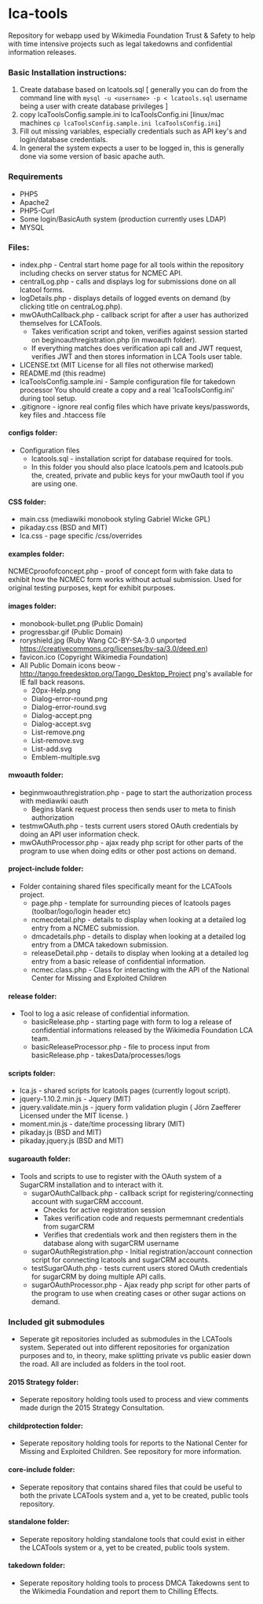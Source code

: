 lca-tools
============

Repository for webapp used by Wikimedia Foundation Trust & Safety to help with time intensive projects such as legal takedowns and confidential information releases.

### Basic Installation instructions:  
1. Create database based on lcatools.sql [ generally you can do from the command line with `mysql -u <username> -p < lcatools.sql` username being a user with create database privileges ]  
2. copy lcaToolsConfig.sample.ini to lcaToolsConfig.ini [linux/mac machines `cp lcaToolsConfig.sample.ini lcaToolsConfig.ini`]   
3. Fill out missing variables, especially credentials such as API key's and login/database credentials.
4. In general the system expects a user to be logged in, this is generally done via some version of basic apache auth.  

### Requirements
* PHP5
* Apache2
* PHP5-Curl
* Some login/BasicAuth system (production currently uses LDAP)
* MYSQL

### Files:
* index.php - Central start home page for all tools within the repository including checks on server status for NCMEC API.  
* centralLog.php - calls and displays log for submissions done on all lcatool forms.  
* logDetails.php - displays details of logged events on demand (by clicking title on centraLog.php).  
* mwOAuthCallback.php - callback script for after a user has authorized themselves for LCATools.  
  * Takes verification script and token, verifies against session started on beginoauthregistration.php (in mwoauth folder).  
  * If everything matches does verification api call and JWT request, verifies JWT and then stores information in LCA Tools user table.  
* LICENSE.txt (MIT License for all files not otherwise marked)  
* README.md (this readme)  
* lcaToolsConfig.sample.ini - Sample configuration file for takedown processor  You should create a copy and a real 'lcaToolsConfig.ini' during tool setup.  
* .gitignore - ignore real config files which have private keys/passwords, key files and .htaccess file  

#### configs folder:  
* Configuration files
  * lcatools.sql - installation script for database required for tools.  
  * In this folder you should also place lcatools.pem and lcatools.pub the, created, private and public keys for your mwOauth tool if you are using one.  

#### CSS folder:  
* main.css (mediawiki monobook styling Gabriel Wicke GPL)  
* pikaday.css (BSD and MIT)  
* lca.css - page specific /css/overrides  

#### examples folder:  
NCMECproofofconcept.php - proof of concept form with fake data to exhibit how the NCMEC form works without actual submission. Used for original testing purposes, kept for exhibit purposes.  

#### images folder:  
* monobook-bullet.png (Public Domain)  
* progressbar.gif (Public Domain)
* roryshield.jpg (Ruby Wang CC-BY-SA-3.0 unported https://creativecommons.org/licenses/by-sa/3.0/deed.en)  
* favicon.ico (Copyright Wikimedia Foundation)  
* All Public Domain icons beow - http://tango.freedesktop.org/Tango_Desktop_Project png's available for IE fall back reasons.  
  * 20px-Help.png   
  * Dialog-error-round.png  
  * Dialog-error-round.svg  
  * Dialog-accept.png  
  * Dialog-accept.svg  
  * List-remove.png  
  * List-remove.svg  
  * List-add.svg  
  * Emblem-multiple.svg

#### mwoauth folder:  
* beginmwoauthregistration.php - page to start the authorization process with mediawiki oauth  
  * Begins blank request process then sends user to meta to finish authorization  
* testmwOAuth.php - tests current users stored OAuth credentials by doing an API user information check.  
* mwOAuthProcessor.php - ajax ready php script for other parts of the program to use when doing edits or other post actions on demand.  

#### project-include folder:
* Folder containing shared files specifically meant for the LCATools project.
  * page.php - template for surrounding pieces of lcatools pages (toolbar/logo/login header etc)  
  * ncmecdetail.php - details to display when looking at a detailed log entry from a NCMEC submission.  
  * dmcadetails.php - details to display when looking at a detailed log entry from a DMCA takedown submission.  
  * releaseDetail.php - details to display when looking at a detailed log entry from a basic release of confidential information.  
  * ncmec.class.php - Class for interacting with the API of the National Center for Missing and Exploited Children

#### release folder:  
* Tool to log a asic release of confidential information.
  * basicRelease.php - starting page with form to log a release of confidential informations released by the Wikimedia Foundation LCA team.  
  * basicReleaseProcessor.php - file to process input from basicRelease.php - takesData/processes/logs  

#### scripts folder:  
* lca.js - shared scripts for lcatools pages (currently logout script).  
* jquery-1.10.2.min.js  - Jquery (MIT)  
* jquery.validate.min.js - jquery form validation plugin ( Jörn Zaefferer Licensed under the MIT license. )  
* moment.min.js  - date/time processing library (MIT)  
* pikaday.js (BSD and MIT)
* pikaday.jquery.js (BSD and MIT)

#### sugaroauth folder:  
* Tools and scripts to use to register with the OAuth system of a SugarCRM installation and to interact with it.
  * sugarOAuthCallback.php - callback script for registering/connecting account with sugarCRM acccount. 
    * Checks for active registration session  
    * Takes verification code and requests permemnant credentials from sugarCRM  
    * Verifies that credentials work and then registers them in the database along with sugarCRM username  
  * sugarOAuthRegistration.php - Initial registration/account connection script for connecting lcatools and sugarCRM accounts.  
  * testSugarOAuth.php - tests current users stored OAuth credentials for sugarCRM by doing multiple API calls.
  * sugarOAuthProcessor.php - Ajax ready php script for other parts of the program to use when creating cases or other sugar actions on demand.  

### Included git submodules
* Seperate git repositories included as submodules in the LCATools system. Seperated out into different repositories for organization purposes and to, in theory, make splitting private vs public easier down the road. All are included as folders in the tool root.

#### 2015 Strategy folder:
* Seperate repository holding tools used to process and view comments made durign the 2015 Strategy Consultation.

#### childprotection folder:  
* Seperate repository holding tools for reports to the National Center for Missing and Exploited Children. See repository for more information.

#### core-include folder:
* Seperate repository that contains shared files that could be useful to both the private LCATools system and a, yet to be created, public tools repository.

#### standalone folder:  
* Seperate repository holding standalone tools that could exist in either the LCATools system or a, yet to be created, public tools system.

#### takedown folder:  
* Seperate repository holding  tools to process DMCA Takedowns sent to the Wikimedia Foundation and report them to Chilling Effects.


